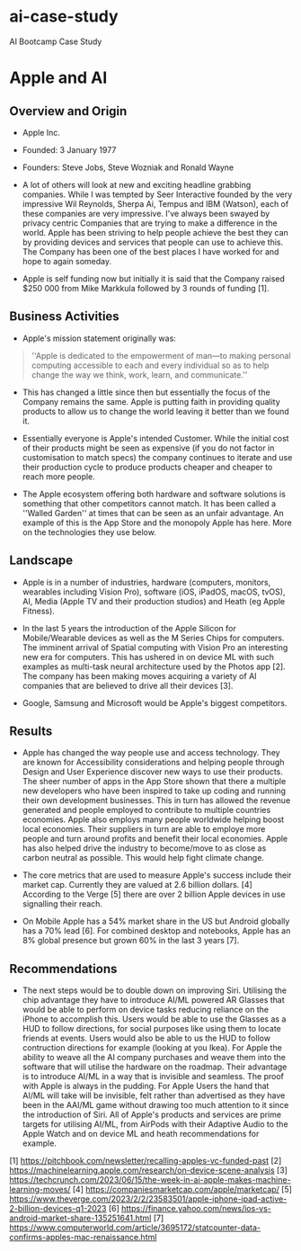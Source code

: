 # ai-case-study
AI Bootcamp Case Study

# Apple and AI

## Overview and Origin 

* Apple Inc.

* Founded: 3 January 1977

* Founders: Steve Jobs, Steve Wozniak and Ronald Wayne

* A lot of others will look at new and exciting headline grabbing companies. While I was tempted by Seer Interactive founded by the very impressive Wil Reynolds, Sherpa Ai, Tempus and IBM (Watson), each of these companies are very impressive. I've always been swayed by privacy centric Companies that are trying to make a difference in the world. Apple has been striving to help people achieve the best they can by providing devices and services that people can use to achieve this. The Company has been one of the best places I have worked for and hope to again someday. 

* Apple is self funding now but initially it is said that the Company raised $250 000 from Mike Markkula followed by 3 rounds of funding [1].

## Business Activities

* Apple's mission statement originally was:
>   ''Apple is dedicated to the empowerment of man—to making personal computing accessible to each and every individual so as to help change the way we think, work, learn, and communicate.''

* This has changed a little since then but essentially the focus of the Company remains the same. Apple is putting 					faith in providing quality products to allow us to change the world leaving it better than we found it.

* Essentially everyone is Apple's intended Customer. While the initial cost of their products might be seen as expensive (if you do not factor in customisation to match specs) the company continues to iterate and use their production cycle to produce products cheaper and cheaper to reach more people. 

* The Apple ecosystem offering both hardware and software solutions is something that other competitors cannot match. It has been called a ''Walled Garden'' at times that can be seen as an unfair advantage. An example of this is the App Store and the monopoly Apple has here. More on the technologies they use below.

## Landscape

* Apple is in a number of industries, hardware (computers, monitors, wearables including Vision Pro), software (iOS, iPadOS, macOS, tvOS), AI, Media (Apple TV and their production studios) and Heath (eg Apple Fitness).

*  In the last 5 years the introduction of the Apple Silicon for Mobile/Wearable devices as well as the M Series Chips for computers. The imminent arrival of Spatial computing with Vision Pro an interesting new era for computers. This has ushered in on device ML with such examples as multi-task neural architecture used by the Photos app [2]. The company has been making moves acquiring a variety of AI companies that are believed to drive all their devices [3].

* Google, Samsung and Microsoft would be Apple's biggest competitors.

## Results

* Apple has changed the way people use and access technology. They are known for Accessibility considerations and helping people through Design and User Experience discover new ways to use their products. The sheer number of apps in the App Store shown that there a multiple new developers who have been inspired to take up coding and running their own development businesses. This in turn has allowed the revenue generated and people employed to contribute to multiple countries economies.  Apple also employs many people worldwide helping boost local economies. Their suppliers in turn are able to employe more people and turn around profits and benefit their local economies. Apple has also helped drive the industry to become/move to as close as carbon neutral as possible. This would help fight climate change. 

* The core metrics that are used to measure Apple's success include their market cap. Currently they are valued at 2.6 billion dollars. [4] According to the Verge [5] there are over 2 billion Apple devices in use signalling their reach. 

* On Mobile Apple has a 54% market share in the US but Android globally has a 70% lead [6]. For combined desktop and notebooks, Apple has an 8% global presence but grown 60% in the last 3 years [7].


## Recommendations

* The next steps would be to double down on improving Siri. Utilising the chip advantage they have to introduce AI/ML powered AR Glasses that would be able to perform on device tasks reducing reliance on the iPhone to accomplish this. Users would be able to use the Glasses as a HUD to follow directions, for social purposes like using them to locate friends at events. Users would also be able to us the HUD to follow contruction directions for example (looking at you Ikea). For Apple the ability to weave all the AI company purchases and weave them into the software that will utilise the hardware on the roadmap. Their advantage is to introduce AI/ML in a way that is invisible and seamless. The proof with Apple is always in the pudding. For Apple Users the hand that AI/ML will take will be invisible, felt rather than advertised as they have been in the AAI/ML game without drawing too much attention to it since the introduction of Siri. All of Apple's products and services are prime targets for utilising AI/ML, from AirPods with their Adaptive Audio to the Apple Watch and on device ML and heath recommendations for example.

[1] https://pitchbook.com/newsletter/recalling-apples-vc-funded-past
[2] https://machinelearning.apple.com/research/on-device-scene-analysis
[3] https://techcrunch.com/2023/06/15/the-week-in-ai-apple-makes-machine-learning-moves/
[4] https://companiesmarketcap.com/apple/marketcap/
[5] https://www.theverge.com/2023/2/2/23583501/apple-iphone-ipad-active-2-billion-devices-q1-2023
[6] https://finance.yahoo.com/news/ios-vs-android-market-share-135251641.html
[7] https://www.computerworld.com/article/3695172/statcounter-data-confirms-apples-mac-renaissance.html